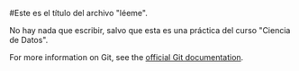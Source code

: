 #Este es el título del archivo "léeme".

No hay nada que escribir, salvo que esta es una práctica del curso "Ciencia de Datos".

For more information on Git, see the
[official Git documentation](https://git-scm.com/).
